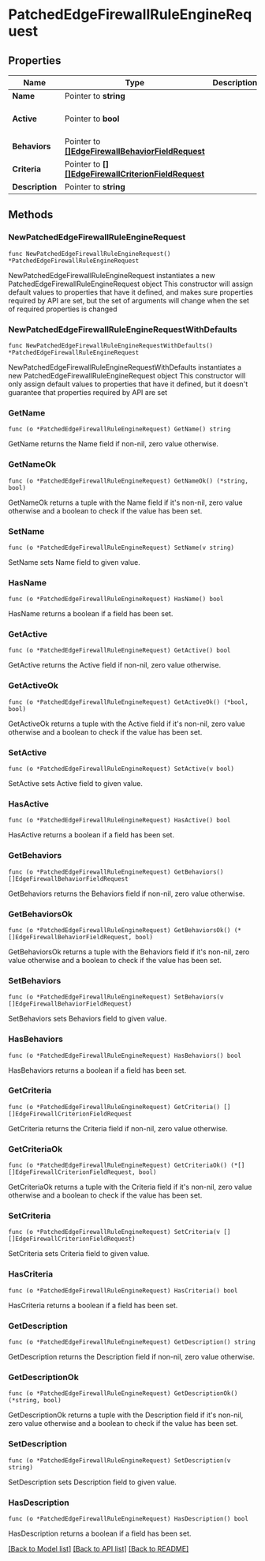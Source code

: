 # PatchedEdgeFirewallRuleEngineRequest

## Properties

Name | Type | Description | Notes
------------ | ------------- | ------------- | -------------
**Name** | Pointer to **string** |  | [optional] 
**Active** | Pointer to **bool** |  | [optional] [default to true]
**Behaviors** | Pointer to [**[]EdgeFirewallBehaviorFieldRequest**](EdgeFirewallBehaviorFieldRequest.md) |  | [optional] 
**Criteria** | Pointer to [**[][]EdgeFirewallCriterionFieldRequest**]([]EdgeFirewallCriterionFieldRequest.md) |  | [optional] 
**Description** | Pointer to **string** |  | [optional] 

## Methods

### NewPatchedEdgeFirewallRuleEngineRequest

`func NewPatchedEdgeFirewallRuleEngineRequest() *PatchedEdgeFirewallRuleEngineRequest`

NewPatchedEdgeFirewallRuleEngineRequest instantiates a new PatchedEdgeFirewallRuleEngineRequest object
This constructor will assign default values to properties that have it defined,
and makes sure properties required by API are set, but the set of arguments
will change when the set of required properties is changed

### NewPatchedEdgeFirewallRuleEngineRequestWithDefaults

`func NewPatchedEdgeFirewallRuleEngineRequestWithDefaults() *PatchedEdgeFirewallRuleEngineRequest`

NewPatchedEdgeFirewallRuleEngineRequestWithDefaults instantiates a new PatchedEdgeFirewallRuleEngineRequest object
This constructor will only assign default values to properties that have it defined,
but it doesn't guarantee that properties required by API are set

### GetName

`func (o *PatchedEdgeFirewallRuleEngineRequest) GetName() string`

GetName returns the Name field if non-nil, zero value otherwise.

### GetNameOk

`func (o *PatchedEdgeFirewallRuleEngineRequest) GetNameOk() (*string, bool)`

GetNameOk returns a tuple with the Name field if it's non-nil, zero value otherwise
and a boolean to check if the value has been set.

### SetName

`func (o *PatchedEdgeFirewallRuleEngineRequest) SetName(v string)`

SetName sets Name field to given value.

### HasName

`func (o *PatchedEdgeFirewallRuleEngineRequest) HasName() bool`

HasName returns a boolean if a field has been set.

### GetActive

`func (o *PatchedEdgeFirewallRuleEngineRequest) GetActive() bool`

GetActive returns the Active field if non-nil, zero value otherwise.

### GetActiveOk

`func (o *PatchedEdgeFirewallRuleEngineRequest) GetActiveOk() (*bool, bool)`

GetActiveOk returns a tuple with the Active field if it's non-nil, zero value otherwise
and a boolean to check if the value has been set.

### SetActive

`func (o *PatchedEdgeFirewallRuleEngineRequest) SetActive(v bool)`

SetActive sets Active field to given value.

### HasActive

`func (o *PatchedEdgeFirewallRuleEngineRequest) HasActive() bool`

HasActive returns a boolean if a field has been set.

### GetBehaviors

`func (o *PatchedEdgeFirewallRuleEngineRequest) GetBehaviors() []EdgeFirewallBehaviorFieldRequest`

GetBehaviors returns the Behaviors field if non-nil, zero value otherwise.

### GetBehaviorsOk

`func (o *PatchedEdgeFirewallRuleEngineRequest) GetBehaviorsOk() (*[]EdgeFirewallBehaviorFieldRequest, bool)`

GetBehaviorsOk returns a tuple with the Behaviors field if it's non-nil, zero value otherwise
and a boolean to check if the value has been set.

### SetBehaviors

`func (o *PatchedEdgeFirewallRuleEngineRequest) SetBehaviors(v []EdgeFirewallBehaviorFieldRequest)`

SetBehaviors sets Behaviors field to given value.

### HasBehaviors

`func (o *PatchedEdgeFirewallRuleEngineRequest) HasBehaviors() bool`

HasBehaviors returns a boolean if a field has been set.

### GetCriteria

`func (o *PatchedEdgeFirewallRuleEngineRequest) GetCriteria() [][]EdgeFirewallCriterionFieldRequest`

GetCriteria returns the Criteria field if non-nil, zero value otherwise.

### GetCriteriaOk

`func (o *PatchedEdgeFirewallRuleEngineRequest) GetCriteriaOk() (*[][]EdgeFirewallCriterionFieldRequest, bool)`

GetCriteriaOk returns a tuple with the Criteria field if it's non-nil, zero value otherwise
and a boolean to check if the value has been set.

### SetCriteria

`func (o *PatchedEdgeFirewallRuleEngineRequest) SetCriteria(v [][]EdgeFirewallCriterionFieldRequest)`

SetCriteria sets Criteria field to given value.

### HasCriteria

`func (o *PatchedEdgeFirewallRuleEngineRequest) HasCriteria() bool`

HasCriteria returns a boolean if a field has been set.

### GetDescription

`func (o *PatchedEdgeFirewallRuleEngineRequest) GetDescription() string`

GetDescription returns the Description field if non-nil, zero value otherwise.

### GetDescriptionOk

`func (o *PatchedEdgeFirewallRuleEngineRequest) GetDescriptionOk() (*string, bool)`

GetDescriptionOk returns a tuple with the Description field if it's non-nil, zero value otherwise
and a boolean to check if the value has been set.

### SetDescription

`func (o *PatchedEdgeFirewallRuleEngineRequest) SetDescription(v string)`

SetDescription sets Description field to given value.

### HasDescription

`func (o *PatchedEdgeFirewallRuleEngineRequest) HasDescription() bool`

HasDescription returns a boolean if a field has been set.


[[Back to Model list]](../README.md#documentation-for-models) [[Back to API list]](../README.md#documentation-for-api-endpoints) [[Back to README]](../README.md)


